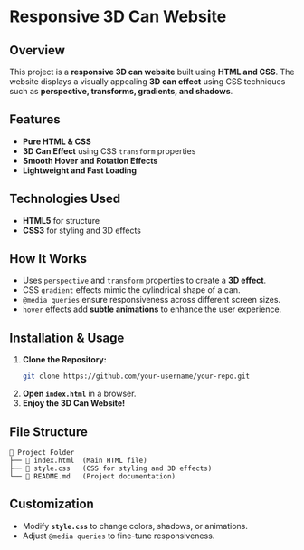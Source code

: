 # Responsive 3D Can Website

## Overview
This project is a **responsive 3D can website** built using **HTML and CSS**. The website displays a visually appealing **3D can effect** using CSS techniques such as **perspective, transforms, gradients, and shadows**.

## Features
- **Pure HTML & CSS** 
- **3D Can Effect** using CSS `transform` properties
- **Smooth Hover and Rotation Effects**
- **Lightweight and Fast Loading**

## Technologies Used
- **HTML5** for structure
- **CSS3** for styling and 3D effects

## How It Works
- Uses `perspective` and `transform` properties to create a **3D effect**.
- CSS `gradient` effects mimic the cylindrical shape of a can.
- `@media queries` ensure responsiveness across different screen sizes.
- `hover` effects add **subtle animations** to enhance the user experience.

## Installation & Usage
1. **Clone the Repository:**
   ```bash
   git clone https://github.com/your-username/your-repo.git
   ```
2. **Open `index.html`** in a browser.
3. **Enjoy the 3D Can Website!**

## File Structure
```
📂 Project Folder
├── 📄 index.html  (Main HTML file)
├── 📄 style.css   (CSS for styling and 3D effects)
└── 📄 README.md   (Project documentation)
```

## Customization
- Modify **`style.css`** to change colors, shadows, or animations.
- Adjust `@media queries` to fine-tune responsiveness.

